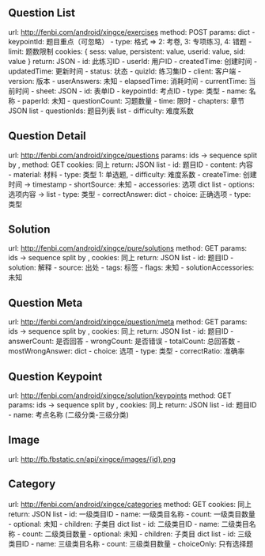 Question List
-------------
url: http://fenbi.com/android/xingce/exercises
method: POST
params: dict
    - keypointId: 题目重点（可忽略）
    - type: 格式 => 2: 考卷, 3: 专项练习, 4: 错题
    - limit: 题数限制
cookies: {
    sess: value,
    persistent: value,
    userid: value,
    sid: value
}
return: JSON
    - id: 此练习ID
    - userId: 用户ID
    - createdTime: 创建时间
    - updatedTime: 更新时间
    - status: 状态
    - quizId: 练习集ID
    - client: 客户端
    - version: 版本
    - userAnswers: 未知
    - elapsedTime: 消耗时间
    - currentTime: 当前时间
    - sheet: JSON
        - id: 表单ID
        - keypointId: 考点ID
        - type: 类型
        - name: 名称
        - paperId: 未知
        - questionCount: 习题数量
        - time: 限时
        - chapters: 章节 JSON list
        - questionIds: 题目列表 list
        - difficulty: 难度系数

Question Detail
---------------
url: http://fenbi.com/android/xingce/questions
params: ids -> sequence split by ,
method: GET
cookies: 同上
return: JSON list
    - id: 题目ID
    - content: 内容
    - material: 材料
    - type: 类型 1: 单选题, 
    - difficulty: 难度系数
    - createTime: 创建时间 -> timestamp
    - shortSource: 未知
    - accessories: 选项 dict list
        - options: 选项内容 -> list
        - type: 类型
    - correctAnswer: dict
        - choice: 正确选项
        - type: 类型

Solution
--------
url: http://fenbi.com/android/xingce/pure/solutions
method: GET
params: ids -> sequence split by ,
cookies: 同上
return: JSON list
    - id: 题目ID
    - solution: 解释
    - source: 出处
    - tags: 标签
    - flags: 未知
    - solutionAccessories: 未知

Question Meta
-------------
url: http://fenbi.com/android/xingce/question/meta
method: GET
params: ids -> sequence split by ,
cookies: 同上
return: JSON list
    - id: 题目ID
    - answerCount: 是否回答
    - wrongCount: 是否错误
    - totalCount: 总回答数
    - mostWrongAnswer: dict
        - choice: 选项
        - type: 类型
    - correctRatio: 准确率

Question Keypoint
-----------------
url: http://fenbi.com/android/xingce/solution/keypoints
method: GET
params: ids -> sequence split by ,
cookies: 同上
return: JSON list
    - id: 题目ID
    - name: 考点名称 (二级分类-三级分类)

Image
-----
url: http://fb.fbstatic.cn/api/xingce/images/{id}.png

Category
--------
url: http://fenbi.com/android/xingce/categories
method: GET
cookies: 同上
return: JSON list
    - id: 一级类目ID
    - name: 一级类目名称
    - count: 一级类目数量
    - optional: 未知
    - children: 子类目 dict list
        - id: 二级类目ID
        - name: 二级类目名称
        - count: 二级类目数量
        - optional: 未知
        - children: 子类目 dict list
            - id: 三级类目ID
            - name: 三级类目名称
            - count: 三级类目数量
            - choiceOnly: 只有选择题
